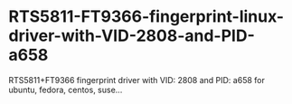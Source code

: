 # RTS5811-FT9366-fingerprint-linux-driver-with-VID-2808-and-PID-a658
RTS5811+FT9366 fingerprint  driver with VID: 2808 and PID: a658 for ubuntu, fedora, centos, suse...
